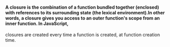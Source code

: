 
#### A closure is the combination of a function bundled together (enclosed) with references to its surrounding state (the lexical environment).In other words, a closure gives you access to an outer function's scope from an inner function. In JavaScript, 
closures are created every time a function is created, at function creation time.
